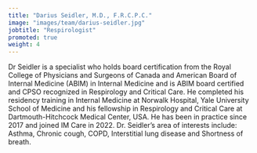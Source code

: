 ```yaml
---
title: "Darius Seidler, M.D., F.R.C.P.C."
image: "images/team/darius-seidler.jpg"
jobtitle: "Respirologist"
promoted: true
weight: 4
---
```


Dr Seidler is a specialist who holds board certification from the Royal College of Physicians and Surgeons of Canada and American Board of Internal Medicine (ABIM) in Internal Medicine and is ABIM board certified and CPSO recognized in Respirology and Critical Care.
He completed his residency training in Internal Medicine at Norwalk Hospital, Yale University School of Medicine and his fellowship in Respirology and Critical Care at Dartmouth-Hitchcock Medical Center, USA. He has been in practice since 2017 and joined IM Care in 2022. 
Dr. Seidler’s area of interests include: Asthma, Chronic cough, COPD, Interstitial lung disease and Shortness of breath. 


